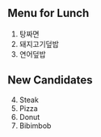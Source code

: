 ## Menu for Lunch
1. 탕짜면
2. 돼지고기덮밥
3. 연어덮밥

## New Candidates

4. Steak
5. Pizza
6. Donut
7. Bibimbob
